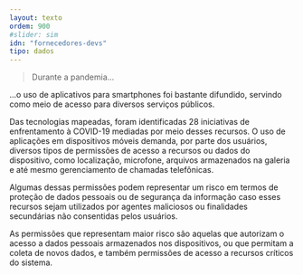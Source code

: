 ```yaml
---
layout: texto
ordem: 900
#slider: sim
idn: "fornecedores-devs"
tipo: dados
---
```


> Durante a pandemia...

...o uso de aplicativos para smartphones foi bastante difundido, servindo como meio de acesso para diversos serviços públicos.

Das tecnologias mapeadas, foram identificadas 28 iniciativas de enfrentamento à COVID-19 mediadas por meio desses recursos. O uso de aplicações em dispositivos móveis demanda, por parte dos usuários, diversos tipos de permissões de acesso a recursos ou dados do dispositivo, como localização, microfone, arquivos armazenados na galeria e até mesmo gerenciamento de chamadas telefônicas.

Algumas dessas permissões podem representar um risco em termos de proteção de dados pessoais ou de segurança da informação caso esses recursos sejam utilizados por agentes maliciosos ou finalidades secundárias não consentidas pelos usuários.

As permissões que representam maior risco são aquelas que autorizam o acesso a dados pessoais armazenados nos dispositivos, ou que permitam a coleta de novos dados, e também permissões de acesso a recursos críticos do sistema.
